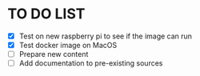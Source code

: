 # TO DO LIST
- [x] Test on new raspberry pi to see if the image can run 
- [x] Test docker image on MacOS
- [ ] Prepare new content
- [ ] Add documentation to pre-existing sources
